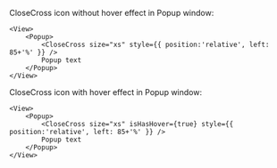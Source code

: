 CloseCross icon without hover effect in Popup window:

    <View>
        <Popup>
            <CloseCross size="xs" style={{ position:'relative', left: 85+'%' }} />
            Popup text
        </Popup>
    </View>

CloseCross icon with hover effect in Popup window:

    <View>
        <Popup>
            <CloseCross size="xs" isHasHover={true} style={{ position:'relative', left: 85+'%' }} />
            Popup text
        </Popup>
    </View>
